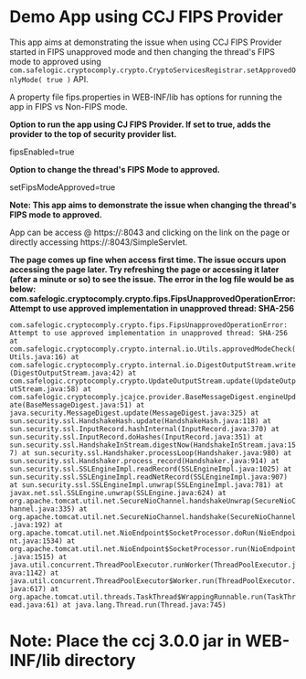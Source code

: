 # Demo App using CCJ FIPS Provider

This app aims at demonstrating the issue when using CCJ FIPS Provider started in FIPS unapproved mode and then changing the thread's FIPS mode to approved using `com.safelogic.cryptocomply.crypto.CryptoServicesRegistrar.setApprovedOnlyMode( true )` API.

A property file fips.properties in WEB-INF/lib has options for running the app in FIPS vs Non-FIPS mode.

**Option to run the app using CJ FIPS Provider. If set to true, adds the provider to the top of security provider list.**

fipsEnabled=true

**Option to change the thread's FIPS Mode to approved.**  

setFipsModeApproved=true 

**Note: This app aims to demonstrate the issue when changing the thread's FIPS mode to approved.**

App can be access @ https://<hostname>:8043 and clicking on the link on the page or directly accessing https://<hostname>:8043/SimpleServlet. 

__The page comes up fine when access first time. The issue occurs upon accessing the page later. Try refreshing the page or accessing it later (after a minute or so) to see the issue. The error in the log file would be as below: 
com.safelogic.cryptocomply.crypto.fips.FipsUnapprovedOperationError: Attempt to use approved implementation in unapproved thread: SHA-256__

`com.safelogic.cryptocomply.crypto.fips.FipsUnapprovedOperationError: Attempt to use approved implementation in unapproved thread: SHA-256
	at com.safelogic.cryptocomply.crypto.internal.io.Utils.approvedModeCheck(Utils.java:16)
	at com.safelogic.cryptocomply.crypto.internal.io.DigestOutputStream.write(DigestOutputStream.java:42)
	at com.safelogic.cryptocomply.crypto.UpdateOutputStream.update(UpdateOutputStream.java:58)
	at com.safelogic.cryptocomply.jcajce.provider.BaseMessageDigest.engineUpdate(BaseMessageDigest.java:51)
	at java.security.MessageDigest.update(MessageDigest.java:325)
	at sun.security.ssl.HandshakeHash.update(HandshakeHash.java:118)
	at sun.security.ssl.InputRecord.hashInternal(InputRecord.java:370)
	at sun.security.ssl.InputRecord.doHashes(InputRecord.java:351)
	at sun.security.ssl.HandshakeInStream.digestNow(HandshakeInStream.java:157)
	at sun.security.ssl.Handshaker.processLoop(Handshaker.java:980)
	at sun.security.ssl.Handshaker.process_record(Handshaker.java:914)
	at sun.security.ssl.SSLEngineImpl.readRecord(SSLEngineImpl.java:1025)
	at sun.security.ssl.SSLEngineImpl.readNetRecord(SSLEngineImpl.java:907)
	at sun.security.ssl.SSLEngineImpl.unwrap(SSLEngineImpl.java:781)
	at javax.net.ssl.SSLEngine.unwrap(SSLEngine.java:624)
	at org.apache.tomcat.util.net.SecureNioChannel.handshakeUnwrap(SecureNioChannel.java:335)
	at org.apache.tomcat.util.net.SecureNioChannel.handshake(SecureNioChannel.java:192)
	at org.apache.tomcat.util.net.NioEndpoint$SocketProcessor.doRun(NioEndpoint.java:1534)
	at org.apache.tomcat.util.net.NioEndpoint$SocketProcessor.run(NioEndpoint.java:1515)
	at java.util.concurrent.ThreadPoolExecutor.runWorker(ThreadPoolExecutor.java:1142)
	at java.util.concurrent.ThreadPoolExecutor$Worker.run(ThreadPoolExecutor.java:617)
	at org.apache.tomcat.util.threads.TaskThread$WrappingRunnable.run(TaskThread.java:61)
	at java.lang.Thread.run(Thread.java:745)`
	
# Note: Place the ccj 3.0.0 jar in WEB-INF/lib directory 
